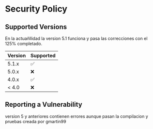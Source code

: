 # Security Policy

## Supported Versions

En la actuañllidad la version 5.1 funciona y pasa las correcciones con el 125% completado.

| Version | Supported          |
| ------- | ------------------ |
| 5.1.x   | :white_check_mark: |
| 5.0.x   | :x:                |
| 4.0.x   | :white_check_mark: |
| < 4.0   | :x:                |

## Reporting a Vulnerability

version 5 y anteriores contienen errores aunque pasan la compilacion y pruebas creada por gmartin99
